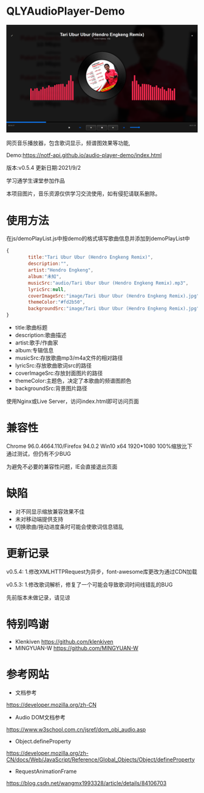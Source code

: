 # QLYAudioPlayer-Demo

![](app.png)

网页音乐播放器，包含歌词显示，频谱图效果等功能,

Demo:https://notf-api.github.io/audio-player-demo/index.html

版本:v0.5.4 更新日期:2021/9/2

学习通学生课堂参加作品

本项目图片，音乐资源仅供学习交流使用，如有侵犯请联系删除。

# 使用方法

在js/demoPlayList.js中按demo的格式填写歌曲信息并添加到demoPlayList中

```js
{
        title:"Tari Ubur Ubur (Hendro Engkeng Remix)",
        description:"",
        artist:"Hendro Engkeng",
        album:"未知",
        musicSrc:"audio/Tari Ubur Ubur (Hendro Engkeng Remix).mp3",
        lyricSrc:null,
        coverImageSrc:"image/Tari Ubur Ubur (Hendro Engkeng Remix).jpg",
        themeColor:"#fd2b50",
        backgroundSrc:"image/Tari Ubur Ubur (Hendro Engkeng Remix).jpg"
}
```

+ title:歌曲标题
+ description:歌曲描述
+ artist:歌手/作曲家
+ album:专辑信息
+ musicSrc:存放歌曲mp3/m4a文件的相对路径
+ lyricSrc:存放歌曲歌词src的路径
+ coverImageSrc:存放封面图片的路径
+ themeColor:主题色，决定了本歌曲的频谱图颜色
+ backgroundSrc:背景图片路径

使用Nginx或Live Server，访问index.html即可访问页面

# 兼容性

Chrome 96.0.4664.110/Firefox 94.0.2  Win10 x64 1920*1080 100%缩放比下通过测试，但仍有不少BUG

为避免不必要的兼容性问题，IE会直接退出页面

# 缺陷

+ 对不同显示缩放兼容效果不佳
+ 未对移动端提供支持
+ 切换歌曲/拖动进度条时可能会使歌词信息错乱

# 更新记录

v0.5.4:
1.修改XMLHTTPRequest为异步，font-awesome库更改为通过CDN加载

v0.5.3:
1.修改歌词解析，修复了一个可能会导致歌词时间线错乱的BUG

先前版本未做记录，请见谅

# 特别鸣谢

+ Klenkiven https://github.com/klenkiven
+ MINGYUAN-W https://github.com/MINGYUAN-W

# 参考网站

+ 文档参考

https://developer.mozilla.org/zh-CN

+ Audio DOM文档参考

https://www.w3school.com.cn/jsref/dom_obj_audio.asp

+ Object.defineProperty

https://developer.mozilla.org/zh-CN/docs/Web/JavaScript/Reference/Global_Objects/Object/defineProperty

+ RequestAnimationFrame

https://blog.csdn.net/wangmx1993328/article/details/84106703



